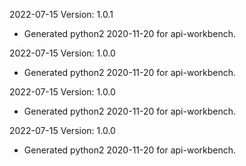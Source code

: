 2022-07-15 Version: 1.0.1
- Generated python2 2020-11-20 for api-workbench.

2022-07-15 Version: 1.0.0
- Generated python2 2020-11-20 for api-workbench.

2022-07-15 Version: 1.0.0
- Generated python2 2020-11-20 for api-workbench.

2022-07-15 Version: 1.0.0
- Generated python2 2020-11-20 for api-workbench.

